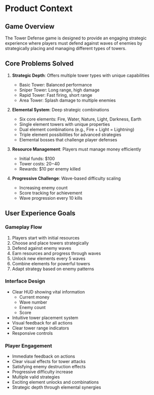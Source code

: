 # Product Context

## Game Overview
The Tower Defense game is designed to provide an engaging strategic experience where players must defend against waves of enemies by strategically placing and managing different types of towers.

## Core Problems Solved
1. **Strategic Depth**: Offers multiple tower types with unique capabilities
   - Basic Tower: Balanced performance
   - Sniper Tower: Long range, high damage
   - Rapid Tower: Fast firing, short range
   - Area Tower: Splash damage to multiple enemies

2. **Elemental System**: Deep strategic combinations
   - Six core elements: Fire, Water, Nature, Light, Darkness, Earth
   - Single element towers with unique properties
   - Dual element combinations (e.g., Fire + Light = Lightning)
   - Triple element possibilities for advanced strategies
   - Elemental bosses that challenge player defenses

3. **Resource Management**: Players must manage money efficiently
   - Initial funds: $100
   - Tower costs: $20-$40
   - Rewards: $10 per enemy killed

4. **Progressive Challenge**: Wave-based difficulty scaling
   - Increasing enemy count
   - Score tracking for achievement
   - Wave progression every 10 kills

## User Experience Goals

### Gameplay Flow
1. Players start with initial resources
2. Choose and place towers strategically
3. Defend against enemy waves
4. Earn resources and progress through waves
5. Unlock new elements every 5 waves
6. Combine elements for powerful towers
7. Adapt strategy based on enemy patterns

### Interface Design
- Clear HUD showing vital information
  - Current money
  - Wave number
  - Enemy count
  - Score
- Intuitive tower placement system
- Visual feedback for all actions
- Clear tower range indicators
- Responsive controls

### Player Engagement
- Immediate feedback on actions
- Clear visual effects for tower attacks
- Satisfying enemy destruction effects
- Progressive difficulty increase
- Multiple valid strategies
- Exciting element unlocks and combinations
- Strategic depth through elemental synergies 